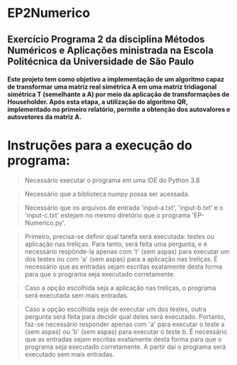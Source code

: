 # EP2Numerico
 ## Exercício Programa 2 da disciplina Métodos Numéricos e Aplicações ministrada na Escola Politécnica da Universidade de São Paulo

#### Este projeto tem como objetivo a implementação de um algoritmo capaz de transformar uma matriz real simétrica A em uma matriz tridiagonal simétrica T (semelhante a A) por meio da aplicação de transformações de Householder. Após esta etapa, a utilização do algoritmo QR, implementado no primeiro relatório, permite a obtenção dos autovalores e autovetores da matriz A.

# Instruções para a execução do programa: 

> Necessário executar o programa em uma IDE do Python 3.8

> Necessário que a biblioteca numpy possa ser acessada.

> Necessário que os arquivos de entrada 'input-a.txt', 'input-b.txt' e o 'input-c.txt' estejam no mesmo diretório que o programa 'EP-Numerico.py'. 

> Primeiro, precisa-se definir qual tarefa será executada: testes ou aplicação nas treliças. Para tanto, será feita uma pergunta, e é necessário respônde-la apenas com 't' (sem aspas) para executar um dos testes ou com 'a' (sem aspas) para a aplicação nas treliças. É necessário que as entradas sejam escritas exatamente desta forma para que o programa seja executado corretamente.

> Caso a opção escolhida seja a aplicação nas treliças, o programa será executada sem mais entradas.

> Caso a opção escolhida seja de executar um dos testes, outra pergunta será feita para decidir qual deles será executado. Portanto, faz-se necessário responder apenas com 'a' para executar o teste a (sem aspas) ou 'b' (sem aspas) para executar o teste b. É necessário que as entradas sejam escritas exatamente desta forma para que o programa seja executado corretamente. A partir daí o programa será executado sem mais entradas.
